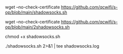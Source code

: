 wget –no-check-certificate  https://github.com/qcwifi/s-op/blob/main/shadowsocks.sh

wget –no-check-certificate  https://github.com/qcwifi/s-op/blob/main/2shadowsocks.sh


chmod +x shadowsocks.sh

./shadowsocks.sh 2>&1 | tee shadowsocks.log
